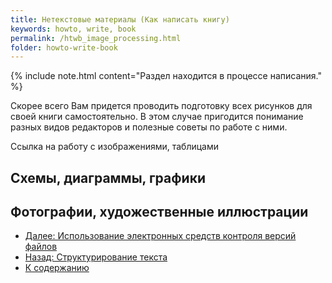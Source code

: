 ```yaml
---
title: Нетекстовые материалы (Как написать книгу)
keywords: howto, write, book
permalink: /htwb_image_processing.html
folder: howto-write-book
---
```


{% include note.html content="Раздел находится в процессе написания." %}

Скорее всего Вам придется проводить подготовку всех рисунков для своей
книги самостоятельно.  В этом случае пригодится понимание разных видов
редакторов и полезные советы по работе с ними.

Ссылка на работу с изображениями, таблицами

## Схемы, диаграммы, графики

## Фотографии, художественные иллюстрации

- [Далее: Использование электронных средств контроля версий файлов](/htwb_versions.html)
- [Назад: Структурирование текста](/htwb_text_structure.html)
- [К содержанию](/htwb_toc.html)
